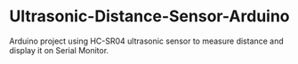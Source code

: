 # Ultrasonic-Distance-Sensor-Arduino
Arduino project using HC-SR04 ultrasonic sensor to measure distance and display it on Serial Monitor.
